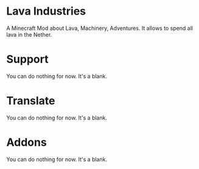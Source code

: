 # Lava Industries
A Minecraft Mod about Lava, Machinery, Adventures.
It allows to spend all lava in the Nether.

# Support
You can do nothing for now. It's a blank.

# Translate
You can do nothing for now. It's a blank.

# Addons
You can do nothing for now. It's a blank.
